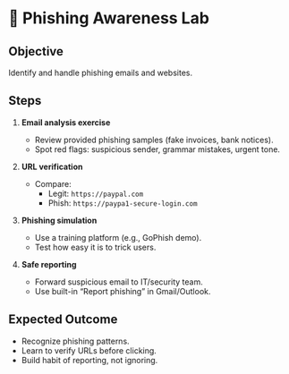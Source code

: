 # 🎣 Phishing Awareness Lab

## Objective
Identify and handle phishing emails and websites.

## Steps
1. **Email analysis exercise**  
   - Review provided phishing samples (fake invoices, bank notices).  
   - Spot red flags: suspicious sender, grammar mistakes, urgent tone.

2. **URL verification**  
   - Compare:  
     - Legit: `https://paypal.com`  
     - Phish: `https://paypa1-secure-login.com`  

3. **Phishing simulation**  
   - Use a training platform (e.g., GoPhish demo).  
   - Test how easy it is to trick users.

4. **Safe reporting**  
   - Forward suspicious email to IT/security team.  
   - Use built-in “Report phishing” in Gmail/Outlook.

## Expected Outcome
- Recognize phishing patterns.  
- Learn to verify URLs before clicking.  
- Build habit of reporting, not ignoring.
